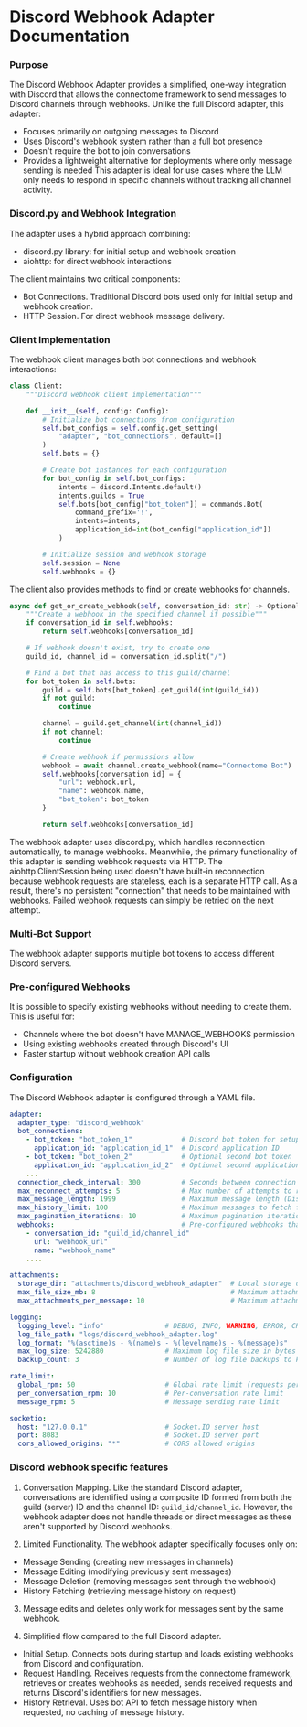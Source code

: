 # Discord Webhook Adapter Documentation

### Purpose

The Discord Webhook Adapter provides a simplified, one-way integration with Discord that allows the connectome framework to send messages to Discord channels through webhooks. Unlike the full Discord adapter, this adapter:
* Focuses primarily on outgoing messages to Discord
* Uses Discord's webhook system rather than a full bot presence
* Doesn't require the bot to join conversations
* Provides a lightweight alternative for deployments where only message sending is needed
This adapter is ideal for use cases where the LLM only needs to respond in specific channels without tracking all channel activity.

### Discord.py and Webhook Integration

The adapter uses a hybrid approach combining:
* discord.py library: for initial setup and webhook creation
* aiohttp: for direct webhook interactions

The client maintains two critical components:
* Bot Connections. Traditional Discord bots used only for initial setup and webhook creation.
* HTTP Session. For direct webhook message delivery.

### Client Implementation

The webhook client manages both bot connections and webhook interactions:
```python
class Client:
    """Discord webhook client implementation"""

    def __init__(self, config: Config):
        # Initialize bot connections from configuration
        self.bot_configs = self.config.get_setting(
            "adapter", "bot_connections", default=[]
        )
        self.bots = {}

        # Create bot instances for each configuration
        for bot_config in self.bot_configs:
            intents = discord.Intents.default()
            intents.guilds = True
            self.bots[bot_config["bot_token"]] = commands.Bot(
                command_prefix='!',
                intents=intents,
                application_id=int(bot_config["application_id"])
            )

        # Initialize session and webhook storage
        self.session = None
        self.webhooks = {}
```

The client also provides methods to find or create webhooks for channels.
```python
async def get_or_create_webhook(self, conversation_id: str) -> Optional[Dict[str, Any]]:
    """Create a webhook in the specified channel if possible"""
    if conversation_id in self.webhooks:
        return self.webhooks[conversation_id]

    # If webhook doesn't exist, try to create one
    guild_id, channel_id = conversation_id.split("/")

    # Find a bot that has access to this guild/channel
    for bot_token in self.bots:
        guild = self.bots[bot_token].get_guild(int(guild_id))
        if not guild:
            continue

        channel = guild.get_channel(int(channel_id))
        if not channel:
            continue

        # Create webhook if permissions allow
        webhook = await channel.create_webhook(name="Connectome Bot")
        self.webhooks[conversation_id] = {
            "url": webhook.url,
            "name": webhook.name,
            "bot_token": bot_token
        }

        return self.webhooks[conversation_id]
```

The webhook adapter uses discord.py, which handles reconnection automatically, to manage webhooks. Meanwhile, the primary functionality of this adapter is sending webhook requests via HTTP. The aiohttp.ClientSession being used doesn't have built-in reconnection because webhook requests are stateless, each is a separate HTTP call. As a result, there's no persistent "connection" that needs to be maintained with webhooks. Failed webhook requests can simply be retried on the next attempt.

### Multi-Bot Support

The webhook adapter supports multiple bot tokens to access different Discord servers.

### Pre-configured Webhooks

It is possible to specify existing webhooks without needing to create them. This is useful for:
* Channels where the bot doesn't have MANAGE_WEBHOOKS permission
* Using existing webhooks created through Discord's UI
* Faster startup without webhook creation API calls

### Configuration

The Discord Webhook adapter is configured through a YAML file.
```yaml
adapter:
  adapter_type: "discord_webhook"
  bot_connections:
    - bot_token: "bot_token_1"            # Discord bot token for setup
      application_id: "application_id_1"  # Discord application ID
    - bot_token: "bot_token_2"            # Optional second bot token
      application_id: "application_id_2"  # Optional second application ID
    ...
  connection_check_interval: 300          # Seconds between connection health checks
  max_reconnect_attempts: 5               # Max number of attempts to reconnect if connection lost
  max_message_length: 1999                # Maximum message length (Discord limit: 2000)
  max_history_limit: 100                  # Maximum messages to fetch for history
  max_pagination_iterations: 10           # Maximum pagination iterations for history
  webhooks:                               # Pre-configured webhooks that can be unrelated to bots
    - conversation_id: "guild_id/channel_id"
      url: "webhook_url"
      name: "webhook_name"
    ....

attachments:
  storage_dir: "attachments/discord_webhook_adapter"  # Local storage directory
  max_file_size_mb: 8                                 # Maximum attachment size in MB
  max_attachments_per_message: 10                     # Maximum attachments per message

logging:
  logging_level: "info"               # DEBUG, INFO, WARNING, ERROR, CRITICAL
  log_file_path: "logs/discord_webhook_adapter.log"
  log_format: "%(asctime)s - %(name)s - %(levelname)s - %(message)s"
  max_log_size: 5242880               # Maximum log file size in bytes
  backup_count: 3                     # Number of log file backups to keep

rate_limit:
  global_rpm: 50                      # Global rate limit (requests per minute) for ALL requests
  per_conversation_rpm: 10            # Per-conversation rate limit
  message_rpm: 5                      # Message sending rate limit

socketio:
  host: "127.0.0.1"                   # Socket.IO server host
  port: 8083                          # Socket.IO server port
  cors_allowed_origins: "*"           # CORS allowed origins
```

### Discord webhook specific features

1) Conversation Mapping. Like the standard Discord adapter, conversations are identified using a composite ID formed from both the guild (server) ID and the channel ID: `guild_id/channel_id`. However, the webhook adapter does not handle threads or direct messages as these aren't supported by Discord webhooks.

2) Limited Functionality. The webhook adapter specifically focuses only on:
* Message Sending (creating new messages in channels)
* Message Editing (modifying previously sent messages)
* Message Deletion (removing messages sent through the webhook)
* History Fetching (retrieving message history on request)

3) Message edits and deletes only work for messages sent by the same webhook.

4) Simplified flow compared to the full Discord adapter.
* Initial Setup. Connects bots during startup and loads existing webhooks from Discord and configuration.
* Request Handling. Receives requests from the connectome framework, retrieves or creates webhooks as needed, sends received requests and returns Discord's identifiers for new messages.
* History Retrieval. Uses bot API to fetch message history when requested, no caching of message history.
